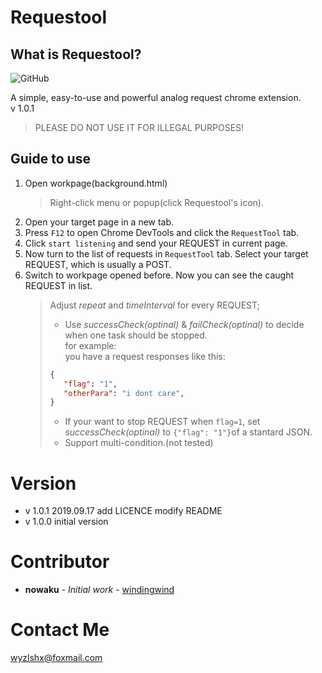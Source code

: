 # Requestool  
## What is Requestool?

![GitHub](https://img.shields.io/github/license/windingwind/Requestool)

A simple, easy-to-use and powerful analog request chrome extension.  
v 1.0.1  
> PLEASE DO NOT USE IT FOR ILLEGAL PURPOSES!
## Guide to use
1. Open workpage(background.html)
   > Right-click menu or popup(click Requestool's icon).
2. Open your target page in a new tab.
3. Press `F12` to open Chrome DevTools and click the `RequestTool` tab.
4. Click `start listening` and send your REQUEST in current page.
5. Now turn to the list of requests in `RequestTool` tab. Select your target REQUEST, which is usually a POST.
6. Switch to workpage opened before. Now you can see the caught REQUEST in list.
   > Adjust _repeat_ and _timeInterval_ for every REQUEST;  
   > - Use _successCheck(optinal)_ & _failCheck(optinal)_ to decide when one task should be stopped.  
   > for example:  
   > you have a request responses like this: 
   > ``` json
   > {
   >    "flag": "1",
   >    "otherPara": "i dont care",
   > }
   > ```
   > - If your want to stop REQUEST when `flag=1`, 
    set _successCheck(optinal)_ to `{"flag": "1"}`of a stantard JSON.  
   > - Support multi-condition.(not tested)

# Version

- v 1.0.1 2019.09.17 add LICENCE modify README
- v 1.0.0 initial version

# Contributor
* **nowaku** - *Initial work* - [windingwind](https://github.com/windingwind)

# Contact Me
wyzlshx@foxmail.com